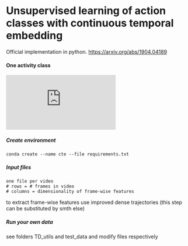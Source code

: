 # Unsupervised learning of action classes with continuous temporal embedding

Official implementation in python.  https://arxiv.org/abs/1904.04189

#### One activity class

![alt text](https://github.com/Annusha/unsup_temp_embed/tree/master/supp_mat/local_pipeline_v.pdf)


##### Create environment
```
conda create --name cte --file requirements.txt
```

##### Input files
```
one file per video
# rows = # frames in video
# columns = dimensionality of frame-wise features
```
to extract frame-wise features use improved dense trajectories (this step can be substituted by smth else)


##### Run your own data
see folders TD_utils and test_data and modify files respectively

